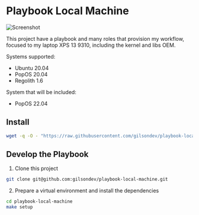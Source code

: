 # Playbook Local Machine

![Screenshot](./screenshot.gif)

This project have a playbook and many roles that provision my workflow, focused to my laptop XPS 13 9310, including the kernel and libs OEM.

Systems supported:

- Ubuntu 20.04
- PopOS 20.04
- Regolith 1.6

System that will be included:

- PopOS 22.04

## Install

```bash
wget -q -O - "https://raw.githubusercontent.com/gilsondev/playbook-local-machine/main/install.sh" | bash
```

## Develop the Playbook

1. Clone this project

```bash
git clone git@github.com:gilsondev/playbook-local-machine.git
```

2. Prepare a virtual environment and install the dependencies

```bash
cd playbook-local-machine
make setup
```
